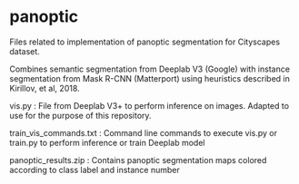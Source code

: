 # panoptic

Files related to implementation of panoptic segmentation for Cityscapes dataset.

Combines semantic segmentation from Deeplab V3 (Google) with instance segmentation from Mask R-CNN (Matterport) using heuristics described in Kirillov, et al, 2018.

vis.py : File from Deeplab V3+ to perform inference on images. Adapted to use for the purpose of this repository.

train_vis_commands.txt : Command line commands to execute vis.py or train.py to perform inference or train Deeplab model

panoptic_results.zip : Contains panoptic segmentation maps colored according to class label and instance number

